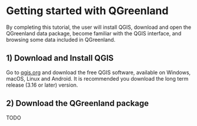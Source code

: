 # Getting started with QGreenland

By completing this tutorial, the user will install QGIS, download and open the
QGreenland data package, become familiar with the QGIS interface, and browsing
some data included in QGreenland.

## 1) Download and Install QGIS

Go to [qgis.org](https://qgis.org) and download the free QGIS software,
available on Windows, macOS, Linux and Android. It is recommended you download
the long term release (3.16 or later) version.

## 2) Download the QGreenland package

TODO
